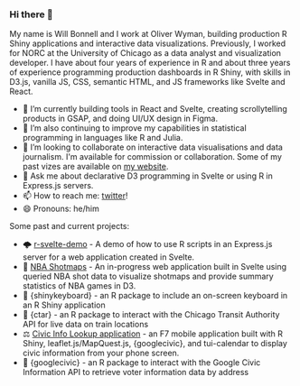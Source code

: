 ### Hi there 👋

My name is Will Bonnell and I work at Oliver Wyman, building production R Shiny applications and interactive data visualizations. Previously, I worked for NORC at the University of Chicago as a data analyst and visualization developer. I have about four years of experience in R and about three years of experience programming production dashboards in R Shiny, with skills in D3.js, vanilla JS, CSS, semantic HTML, and JS frameworks like Svelte and React. 


- 🔭 I’m currently building tools in React and Svelte, creating scrollytelling products in GSAP, and doing UI/UX design in Figma.
- 🌱 I’m also continuing to improve my capabilities in statistical programming in languages like R and Julia.
- 👯 I’m looking to collaborate on interactive data visualisations and data journalism. I'm available for commission or collaboration. Some of my past vizes are available on [my website](https://willdebras.github.io/viz/).
- 💬 Ask me about declarative D3 programming in Svelte or using R in Express.js servers.
- 📫 How to reach me: [twitter](https://twitter.com/_willdebras)!
- 😄 Pronouns: he/him

Some past and current projects:

- 🌩️ [r-svelte-demo](https://github.com/willdebras/r-svelte-demo) - A demo of how to use R scripts in an Express.js server for a web application created in Svelte.
- 🏀 [NBA Shotmaps](https://github.com/willdebras/nba-shotmaps-app) - An in-progress web application built in Svelte using queried NBA shot data to visualize shotmaps and provide summary statistics of NBA games in D3.
- 🎹 {shinykeyboard} - an R package to include an on-screen keyboard in an R Shiny application
- 🚆 {ctar} - an R package to interact with the Chicago Transit Authority API for live data on train locations
- ⚖️ [Civic Info Lookup application](https://github.com/willdebras/civiclookup) - an F7 mobile application built with R Shiny, leaflet.js/MapQuest.js, {googlecivic}, and tui-calendar to display civic information from your phone screen.
- 📜 {googlecivic} - an R package to interact with the Google Civic Information API to retrieve voter information data by address
